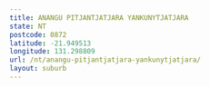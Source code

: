 ```yaml
---
title: ANANGU PITJANTJATJARA YANKUNYTJATJARA
state: NT
postcode: 0872
latitude: -21.949513
longitude: 131.298809
url: /nt/anangu-pitjantjatjara-yankunytjatjara/
layout: suburb
---
```

